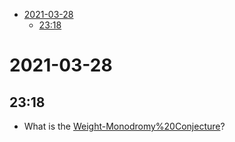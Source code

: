 -   [2021-03-28](#section)
    -   [23:18](#section-1)














2021-03-28
==========

23:18
-----

-   What is the [Weight-Monodromy%20Conjecture](Weight-Monodromy%20Conjecture)?
